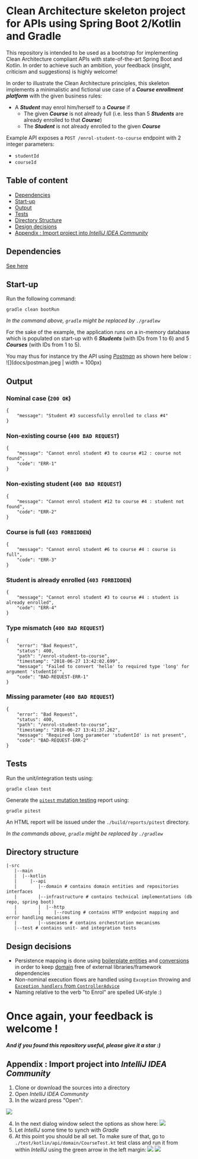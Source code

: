 # Clean Architecture skeleton project for APIs using Spring Boot 2/Kotlin and Gradle

This repository is intended to be used as a bootstrap for implementing Clean Architecture compliant APIs with state-of-the-art Spring Boot and Kotlin.
In order to achieve such an ambition, your feedback (insight, criticism and suggestions) is highly welcome!

In order to illustrate the Clean Architecture principles, this skeleton implements a minimalistic and fictional use case of a ***Course enrollment platform*** with the given business rules:
* A ***Student*** may enrol him/herself to a ***Course*** if
  * The given ***Course*** is not already full (i.e. less than 5 ***Students*** are already enrolled to that ***Course***)
  * The ***Student*** is not already enrolled to the given ***Course***
  
Example API exposes a `POST /enrol-student-to-course` endpoint with 2 integer parameters:
* `studentId`  
* `courseId`

## Table of content
- [Dependencies](https://github.com/EGI-OCTO/clean-architecture-skeleton-kotlin-springboot/blob/master/README.md#dependencies)
- [Start-up](https://github.com/EGI-OCTO/clean-architecture-skeleton-kotlin-springboot/blob/master/README.md#start-up)
- [Output](https://github.com/EGI-OCTO/clean-architecture-skeleton-kotlin-springboot/blob/master/README.md#output)
- [Tests](https://github.com/EGI-OCTO/clean-architecture-skeleton-kotlin-springboot/blob/master/README.md#tests)
- [Directory Structure](https://github.com/EGI-OCTO/clean-architecture-skeleton-kotlin-springboot/blob/master/README.md#directory-structure)
- [Design decisions](https://github.com/EGI-OCTO/clean-architecture-skeleton-kotlin-springboot/blob/master/README.md#design-decisions)
- [Appendix : Import project into _IntelliJ IDEA Community_](https://github.com/EGI-OCTO/clean-architecture-skeleton-kotlin-springboot/blob/master/README.md#appendix--import-project-into-intellij-idea-community)

## Dependencies
[See here](build.gradle)

## Start-up
Run the following command:
```
gradle clean bootRun
```
_In the command above, `gradle` might be replaced  by `./gradlew`_

For the sake of the example, the application runs on a in-memory database which is populated on start-up with 6 ***Students*** (with IDs from 1 to 6) and 5 ***Courses*** (with IDs from 1 to 5).

You may thus for instance try the API using [_Postman_](https://www.getpostman.com) as shown here below :
![](docs/postman.jpeg | width = 100px)

## Output

### Nominal case (`200 OK`)
```
{
    "message": "Student #3 successfully enrolled to class #4"
}
```
### Non-existing course (`400 BAD REQUEST`)
```
{
    "message": "Cannot enrol student #3 to course #12 : course not found",
    "code": "ERR-1"
}
```
### Non-existing student (`400 BAD REQUEST`)
```
{
    "message": "Cannot enrol student #12 to course #4 : student not found",
    "code": "ERR-2"
}
```
### Course is full (`403 FORBIDDEN`)
```
{
    "message": "Cannot enrol student #6 to course #4 : course is full",
    "code": "ERR-3"
}
```
### Student is already enrolled (`403 FORBIDDEN`)
```
{
    "message": "Cannot enrol student #3 to course #4 : student is already enrolled",
    "code": "ERR-4"
}
```
### Type mismatch (`400 BAD REQUEST`)
```
{
    "error": "Bad Request",
    "status": 400,
    "path": "/enrol-student-to-course",
    "timestamp": "2018-06-27 13:42:02.699",
    "message": "Failed to convert 'hello' to required type 'long' for  argument 'studentId'",
    "code": "BAD-REQUEST-ERR-1"
}
```
### Missing parameter (`400 BAD REQUEST`)
```
{
    "error": "Bad Request",
    "status": 400,
    "path": "/enrol-student-to-course",
    "timestamp": "2018-06-27 13:41:37.262",
    "message": "Required long parameter 'studentId' is not present",
    "code": "BAD-REQUEST-ERR-2"
}
```

## Tests
Run the unit/integration tests using:
```
gradle clean test
```

Generate the [`pitest` mutation testing](http://pitest.org) report using:
```
gradle pitest
``` 

An HTML report will be issued under the `./build/reports/pitest` directory. 

_In the commands above, `gradle` might be replaced  by `./gradlew`_

## Directory structure
```
|-src
   |--main
   |  |--kotlin
   |     |--api
   |        |--domain # contains domain entities and repositories interfaces
   |        |--infrastructure # contains technical implementations (db repo, spring boot)
   |        |  |--http
   |        |     |--routing # contains HTTP endpoint mapping and error handling mecanisms
   |        |--usecases # contains orchestration mecanisms
   |--test # contains unit- and integration tests
```

## Design decisions
- Persistence mapping is done using [boilerplate entities](./src/main/kotlin/api/infrastructure/db/course/Course.kt) and [conversions](./src/main/kotlin/api/infrastructure/db/course/CourseH2Repository.kt) in order to keep [domain](./src/main/kotlin/api/domain/course/Course.kt) free of external libraries/framework dependencies 
- Non-nominal execution flows are handled using `Exception` throwing and [`Exception handlers` from `ControllerAdvice`](./src/main/kotlin/api/infrastructure/http/routing/ControllerAdvice.kt)
- Naming relative to the verb "to Enrol" are spelled UK-style :)  

# Once again, your feedback is welcome !
***And if you found this repository useful, please give it a star :)***

## Appendix : Import project into _IntelliJ IDEA Community_

1. Clone or download the sources into a directory
2. Open _IntelliJ IDEA Community_
3. In the wizard press "Open":

![](./docs/click_open.jpeg)

4. In the next dialog  window select the options as show here:
![](./docs/project_import_wizard.jpeg)
5. Let _IntelliJ_ some time to synch with _Gradle_
6. At this point you should be all set. To make sure of that, go to `./test/kotlin/api/domain/CourseTest.kt` test class and run it from within _IntelliJ_ using the green arrow in the left margin:
![](./docs/green_arrow.jpeg)
![](./docs/tests_pass.jpeg)

